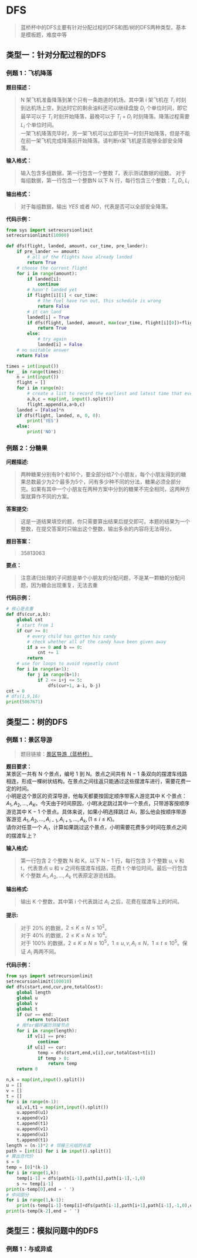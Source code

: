 # DFS
> 蓝桥杯中的DFS主要有针对分配过程的DFS和图/树的DFS两种类型，基本是模板题，难度中等
## 类型一：针对分配过程的DFS
### 例题 1：飞机降落
**题目描述：**
> N 架飞机准备降落到某个只有一条跑道的机场。其中第 i 架飞机在 $T_i$ 时刻到达机场上空，到达时它的剩余油料还可以继续盘旋 $D_i$ 个单位时间，即它最早可以于 $T_i$ 时刻开始降落，最晚可以于 $T_i + D_i$ 时刻降落。降落过程需要 $L_i$ 个单位时间。\
一架飞机降落完毕时，另一架飞机可以立即在同一时刻开始降落，但是不能在前一架飞机完成降落前开始降落。请判断n架飞机是否能够全部安全降落。

**输入格式：**
> 输入包含多组数据，第一行包含一个整数 $T$，表示测试数据的组数。
对于每组数据，第一行包含一个整数N
以下 N 行，每行包含三个整数：$T_i,D_i,L_i$

**输出格式：**
> 对于每组数据，输出 $YES$ 或者 $NO$，代表是否可以全部安全降落。

**代码示例：**
```py
from sys import setrecursionlimit
setrecursionlimit(10000)

def dfs(flight, landed, amount, cur_time, pre_lander):
    if pre_lander == amount:
        # all of the flights have already landed
        return True
    # choose the current flight
    for i in range(amount):
        if landed[i]:
            continue
        # hasn't landed yet
        if flight[i][1] < cur_time:
            # the fuel have run out, this schedule is wrong
            return False
        # it can land 
        landed[i] = True
        if dfs(flight, landed, amount, max(cur_time, flight[i][0])+flight[i][2],pre_lander+1):
            return True
        else:
            # try again
            landed[i] = False
    # no suitable answer
    return False

times = int(input())
for _ in range(times):
    n = int(input())
    flight = []
    for i in range(n):
        # create a list to record the earliest and latest time that every flight can land
        a,b,c = map(int, input().split())
        flight.append(a,a+b,c)
    landed = [False]*n
    if dfs(flight, landed, n, 0, 0):
        print('YES')
    else:
        print('NO')
```

### 例题 2：分糖果
**问题描述:**
> 两种糖果分别有9个和16个，要全部分给7个小朋友，每个小朋友得到的糖果总数最少为2个最多为5个，问有多少种不同的分法，糖果必须全部分完。如果有其中一个小朋友在两种方案中分到的糖果不完全相同，这两种方案就算作不同的方案。

**答案提交:**
> 这是一道结果填空的题，你只需要算出结果后提交即可。本题的结果为一个整数，在提交答案时只输出这个整数，输出多余的内容将无法得分。

**题目答案：**
> 35813063

**要点：**
> 注意递归处理的子问题是单个小朋友的分配问题，不是某一颗糖的分配问题，因为糖会出现重复，无法去重

**代码示例：**
```py
# 核心是去重
def dfs(cur,a,b):
    global cnt
    # start from 1
    if cur >= 8:
        # every child has gotten his candy
        # check whether all of the candy have been given away
        if a == 0 and b == 0:
            cnt += 1
        return
    # use for loops to avoid repeatly count
    for i in range(a+1):
        for j in range(b+1):
            if 2 <= i+j <= 5:
                dfs(cur+1, a-i, b-j)
cnt = 0
# dfs(1,9,16)
print(5067671)
```

## 类型二：树的DFS
### 例题 1：景区导游
> 题目链接：[景区导游（蓝桥杯）](https://www.lanqiao.cn/problems/3516/learning/?page=36&first_category_id=1&second_category_id=3)

**题目要求：**\
某景区一共有 N 个景点，编号 1 到 N。景点之间共有 N − 1 条双向的摆渡车线路相连，形成一棵树状结构。在景点之间往返只能通过这些摆渡车进行，需要花费一定的时间。\
小明是这个景区的资深导游，他每天都要按固定顺序带客人游览其中 K 个景点：$A_1, A_2, . . . , A_K$。今天由于时间原因，小明决定跳过其中一个景点，只带游客按顺序游览其中 K − 1 个景点。具体来说，如果小明选择跳过 Ai，那么他会按顺序带游客游览 $A_1, A_2, . . . , A_{i−1}, A_{i+1}, . . . , A_k, (1 ≤ i ≤ K)$。\
请你对任意一个 $A_i$，计算如果跳过这个景点，小明需要花费多少时间在景点之间的摆渡车上？

**输入格式:**
> 第一行包含 2 个整数 N 和 K。以下 N − 1 行，每行包含 3 个整数 u, v 和 t，代表景点 u 和 v 之间有摆渡车线路，花费 t 个单位时间。最后一行包含 K 个整数 $A_1, A_2, . . . , A_k$ 代表原定游览线路。

**输出格式:**
> 输出 K 个整数，其中第 i 个代表跳过 $A_i$ 之后，花费在摆渡车上的时间。

**提示:**
> 对于 20% 的数据，$2 ≤ K ≤ N ≤ 10^2$。\
对于 40% 的数据，$2 ≤ K ≤ N ≤ 10^4$。\
对于 100% 的数据，$2 ≤ K ≤ N ≤ 10^5，1 ≤ u, v, A_i ≤ N，1 ≤ t ≤ 10^5$。保证 $A_i$ 两两不同。

**代码示例：**
```py
from sys import setrecursionlimit
setrecursionlimit(100010)
def dfs(start,end,cur,pre,totalCost):
    global length
    global u
    global v
    global t
    if cur == end:
        return totalCost
    # 用for循环遍历邻接节点
    for i in range(length):
        if v[i] == pre:
            continue
        if u[i] == cur:
            temp = dfs(start,end,v[i],cur,totalCost+t[i])
            if temp > 0:
                return temp
    return 0

n,k = map(int,input().split())
u = []
v = []
t = []
for i in range(n-1):
    u1,v1,t1 = map(int,input().split())
    u.append(u1)
    v.append(v1)
    t.append(t1)
    u.append(v1)
    v.append(u1)
    t.append(t1)
length = (n-1)*2 # 邻接三元组的长度
path = [int(i) for i in input().split()]
# 算出总代价
s = 0
temp = [0]*(k-1)
for i in range(1,k):
    temp[i-1] = dfs(path[i-1],path[i],path[i-1],-1,0)
    s += temp[i-1]
print(s-temp[0],end = ' ')
# 中间部分
for i in range(1,k-1):
    print(s-temp[i-1]-temp[i]+dfs(path[i-1],path[i+1],path[i-1],-1,0),end = ' ')
print(s-temp[k-2],end = ' ')
```
## 类型三：模拟问题中的DFS
### 例题 1：与或异或
